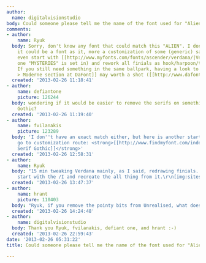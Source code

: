 ```yaml
---
author:
  name: digitalvisionstudio
body: Could someone please tell me the name of the font used for "Alien"
comments:
- author:
    name: Ryuk
  body: Sorry, don't know any font that could match this "ALIEN". I don't even think
    it could be a font as it, more a customization of some (generic) sans. You could
    even start with [[http://www.myfonts.com/fonts/ascender/verdana/|Verdana]] (the
    one "MYSTERIES" is set in) and rework all finials as hook/harpoon/trident/claw.
    If you still need something in the same ballpark, having a look to the [[http://www.dafont.com/theme.php?cat=402&text=ALIEN&fpp=50|Gothic
    > Moderne section at DaFont]] may worth a shot ([[http://www.dafont.com/unrealised.font?fpp=50&text=ALIEN|Unreleased]]...).
  created: '2013-02-26 11:18:41'
- author:
    name: defiantone
    picture: 126244
  body: wondering if it would be easier to remove the serifs on something like Copperplate
    Gothic?
  created: '2013-02-26 11:19:40'
- author:
    name: fvilanakis
    picture: 123289
  body: 'I don''t have an exact match either, but here is another start point if you
    go to customization route: <strong>[[http://www.findmyfont.com/index.php/fonts/font-preview?fset=ITC&ffam=ITC%20Serif%20Gothic%20-%20Regular&fid=c94f629ae662e045441d45b41eef0256&fsize=60&text=ALIEN&fit=1|ITC
    Serif Gothic]]</strong>'
  created: '2013-02-26 12:58:31'
- author:
    name: Ryuk
  body: "15 min tweaking Verdana mainly, as I said, redrawing finials. You can even
    start with the /I and recreate the all thing from it.\r\n[img:sites/default/files/old-images/alien_4732.png]"
  created: '2013-02-26 13:47:37'
- author:
    name: hrant
    picture: 110403
  body: "Ryuk, if you remove the pointy bits from Unrealised, what does it look like?\r\n\r\nhhp\r\n"
  created: '2013-02-26 14:24:48'
- author:
    name: digitalvisionstudio
  body: Thank you Ryuk, fvilanakis, defiant one, and hrant :-)
  created: '2013-02-26 22:59:43'
date: '2013-02-26 05:31:22'
title: Could someone please tell me the name of the font used for "Alien"

---
```

